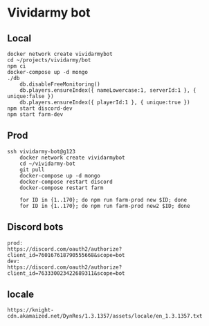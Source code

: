 # Vividarmy bot

## Local

    docker network create vividarmybot
    cd ~/projects/vividarmy/bot
    npm ci
    docker-compose up -d mongo
    ./db
        db.disableFreeMonitoring()
        db.players.ensureIndex({ nameLowercase:1, serverId:1 }, { unique:false })
        db.players.ensureIndex({ playerId:1 }, { unique:true })
    npm start discord-dev
    npm start farm-dev

## Prod

    ssh vividarmy-bot@g123
        docker network create vividarmybot
        cd ~/vividarmy-bot
        git pull
        docker-compose up -d mongo
        docker-compose restart discord
        docker-compose restart farm

        for ID in {1..170}; do npm run farm-prod new $ID; done
        for ID in {1..170}; do npm run farm-prod new2 $ID; done

## Discord bots

    prod:
    https://discord.com/oauth2/authorize?client_id=760167618790555668&scope=bot
    dev:
    https://discord.com/oauth2/authorize?client_id=763330023422689311&scope=bot

## locale

    https://knight-cdn.akamaized.net/DynRes/1.3.1357/assets/locale/en_1.3.1357.txt
